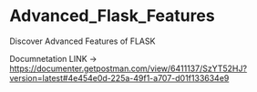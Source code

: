 # Advanced_Flask_Features
Discover Advanced Features of FLASK


Documnetation LINK -> https://documenter.getpostman.com/view/6411137/SzYT52HJ?version=latest#4e454e0d-225a-49f1-a707-d01f133634e9
